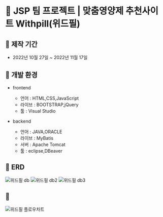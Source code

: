 # 💊 JSP 팀 프로젝트 | 맞춤영양제 추천사이트 Withpill(위드필)

## 🔴 제작 기간
- 2022년 10월 27일 ~ 2022년 11월 17일

## 🔴 개발 환경
- frontend
  - 언어 : HTML,CSS,JavaScript
  - 라이브 : BOOTSTRAP,jQuery
  - 툴 : Visual Studio

- backend
  - 언어 : JAVA,ORACLE
  - 라이브 : MyBatis
  - 서버 : Apache Tomcat
  - 툴 : eclipse,DBeaver 
  
## 🔴 ERD
![위드필 db](https://user-images.githubusercontent.com/117828769/224610117-eabbd5dd-a529-4db1-8bba-f4d72e409462.png)
![위드필 db2](https://user-images.githubusercontent.com/117828769/224610134-a9daaec1-520c-4163-9c63-c402bc508481.png)
![위드필 db3](https://user-images.githubusercontent.com/117828769/224610138-c8b26a2e-7457-4327-90d3-451acfec1e08.png)

## 🔴 
![위드필 플로우차트](https://user-images.githubusercontent.com/117828769/224610540-66aa9b24-f3dc-4f9c-92d1-6344a900aff6.png)
